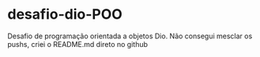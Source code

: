 # desafio-dio-POO
Desafio de programação orientada a objetos Dio.
Não consegui mesclar os pushs, criei o README.md direto no github
